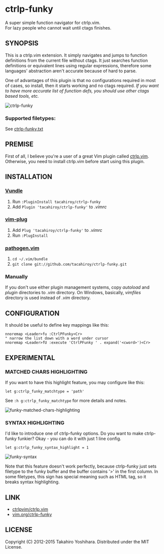ctrlp-funky
============
A super simple function navigator for ctrlp.vim.  
For lazy people who cannot wait until ctags finishes.

SYNOPSIS
----------
This is a ctrlp.vim extension. It simply navigates and jumps to function definitions from the current file without ctags. It just searches function definitions or equivalent lines using regular expressions, therefore some languages' abstraction aren't accurate because of hard to parse.

One of advantages of this plugin is that no configurations required in most of cases, so install, then it starts working and no ctags required.
*If you want to have more accurate list of function defs, you should use other ctags based tools, etc.*

![ctrlp-funky][1]

### Supported filetypes:
See [ctrlp-funky.txt](https://github.com/tacahiroy/ctrlp-funky/blob/master/doc/ctrlp-funky.txt#L22)


PREMISE
----------
First of all, I believe you're a user of a great Vim plugin called [ctrlp.vim](https://github.com/ctrlpvim/ctrlp.vim).
Otherwise, you need to install ctrlp.vim before start using this plugin.


INSTALLATION
----------
### [Vundle](https://github.com/VundleVim/Vundle.Vim)
1. Run `:PluginInstall tacahiroy/ctrlp-funky`
2. Add `Plugin 'tacahiroy/ctrlp-funky'` to _.vimrc_

### [vim-plug](https://github.com/junegunn/vim-plug)
1. Add `Plug 'tacahiroy/ctrlp-funky'` to _.vimrc_
2. Run `:PlugInstall`

### [pathogen.vim](https://github.com/tpope/vim-pathogen)
1. `cd ~/.vim/bundle`
2. `git clone git://github.com/tacahiroy/ctrlp-funky.git`

### Manually
If you don't use either plugin management systems, copy _autoload_ and _plugin_ directories to _.vim_ directory.
On Windows, basically, _vimfiles_ directory is used instead of _.vim_ directory.


CONFIGURATION
--------------
It should be useful to define key mappings like this:
```vim
nnoremap <Leader>fu :CtrlPFunky<Cr>
" narrow the list down with a word under cursor
nnoremap <Leader>fU :execute 'CtrlPFunky ' . expand('<cword>')<Cr>
```


EXPERIMENTAL
------------
### MATCHED CHARS HIGHLIGHTING
If you want to have this highlight feature, you may configure like this:
```vim
let g:ctrlp_funky_matchtype = 'path'
```
See `:h g:ctrlp_funky_matchtype` for more details and notes.

![funky-matched-chars-highlighting][3]


### SYNTAX HIGHLIGHTING
I'd like to introduce one of ctrlp-funky options.
Do you want to make ctrlp-funky funkier? Okay - you can do it with just 1 line config.
```vim
let g:ctrlp_funky_syntax_highlight = 1
```
![funky-syntax][2]

Note that this feature doesn't work perfectly, because ctrlp-funky just sets
filetype to the funky buffer and the buffer contains '>' in the first column.
In some filetypes, this sign has special meaning such as HTML tag, so it breaks
syntax highlighting.


LINK
-------

* [ctrlpvim/ctrlp.vim](https://github.com/ctrlpvim/ctrlp.vim)
* [vim.org/ctrlp-funky](http://www.vim.org/scripts/script.php?script_id=4592)


LICENSE
-------

Copyright (C) 2012-2015 Takahiro Yoshihara. Distributed under the MIT License.

[1]: http://i.imgur.com/yO4PWAF.png
[2]: http://i.imgur.com/CnKui5H.png
[3]: http://i.imgur.com/B3hBycd.png
